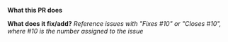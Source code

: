 **What this PR does**

**What does it fix/add?**
_Reference issues with "Fixes #10" or "Closes #10", where #10 is the number assigned to the issue_

